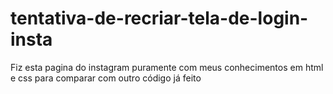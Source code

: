 # tentativa-de-recriar-tela-de-login-insta
Fiz esta pagina do instagram puramente com meus conhecimentos em html e css para comparar com outro código já feito
